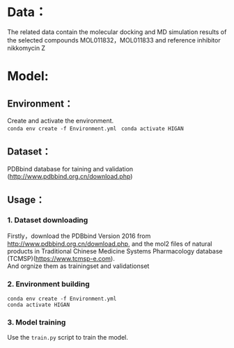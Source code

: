 # Data：  
The related data contain the molecular docking and MD simulation results of the selected compounds MOL011832，MOL011833 and reference inhibitor nikkomycin Z  
# Model:
## Environment：  
Create and activate the  environment.  
`conda env create -f Environment.yml ` 
`conda activate HIGAN ` 
## Dataset：  
PDBbind database for taining and validation (http://www.pdbbind.org.cn/download.php)  
## Usage：  
### 1. Dataset downloading  
Firstly，download the PDBbind Version 2016 from http://www.pdbbind.org.cn/download.php, and the mol2 files of natural products in Traditional Chinese Medicine Systems Pharmacology database (TCMSP)(https://www.tcmsp-e.com).  
And orgnize them as trainingset and validationset  
### 2. Environment building  
`conda env create -f Environment.yml`  
`conda activate HIGAN`  
### 3. Model training  
Use the `train.py` script to train the model.  

